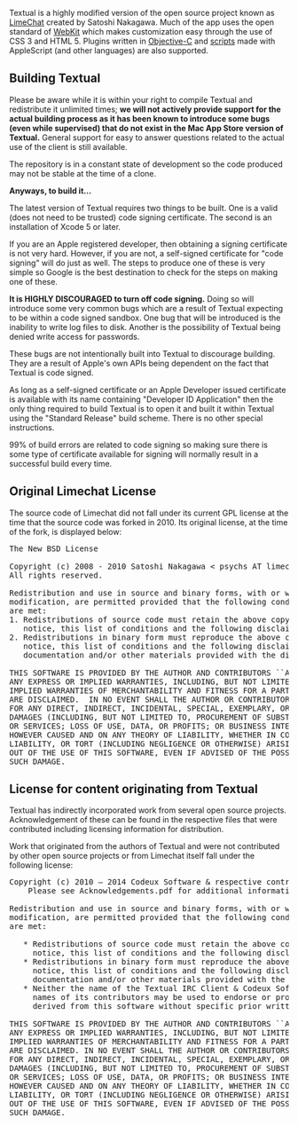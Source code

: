 Textual is a highly modified version of the open source project known as [LimeChat](https://github.com/psychs/limechat) created by Satoshi Nakagawa. Much of the app uses the open standard of [WebKit](http://webkit.org/) which makes customization easy through the use of CSS 3 and HTML 5. Plugins written in [Objective-C](http://www.codeux.com/textual/wiki/Writing-Plugins.wiki) and [scripts](http://www.codeux.com/textual/wiki/Writing-Scripts.wiki) made with AppleScript (and other languages) are also supported.

## Building Textual

Please be aware while it is within your right to compile Textual and redistribute it unlimited times; **we will not actively provide support for the actual building process as it has been known to introduce  some bugs (even while supervised) that do not exist in the Mac App Store version of Textual.** General support for easy to answer questions related to the actual use of the client is still available. 

The repository is in a constant state of development so the code produced may not be stable at the time of a clone.

**Anyways, to build it…**

The latest version of Textual requires two things to be built. One is a valid (does not need to be trusted) code signing certificate. The second is an installation of Xcode 5 or later. 

If you are an Apple registered developer, then obtaining a signing certificate is not very hard. However, if you are not, a self-signed certificate for "code signing" will do just as well. The steps to produce one of these is very simple so Google is the best destination to check for the steps on making one of these.

**It is HIGHLY DISCOURAGED to turn off code signing.** Doing so will introduce some very common bugs which are a result of Textual expecting to be within a code signed sandbox. One bug that will be  introduced is the inability to write log files to disk. Another is the possibility of Textual being denied write access for passwords. 

These bugs are not intentionally built into Textual to discourage building. They are a result of Apple's own APIs being dependent on the fact that Textual is code signed. 

As long as a self-signed certificate or an Apple Developer issued certificate is available with its name containing "Developer ID Application" then the only thing required to build Textual is to open it and built it within Textual using the "Standard Release" build scheme. There is no other special instructions. 

99% of build errors are related to code signing so making sure there is some type of certificate available for signing will normally result in a successful build every time.

## Original Limechat License

The source code of Limechat did not fall under its current GPL license at the time that the source code was forked in 2010. Its original license, at the time of the fork, is displayed below:

<pre>
The New BSD License

Copyright (c) 2008 - 2010 Satoshi Nakagawa < psychs AT limechat DOT net >
All rights reserved. 

Redistribution and use in source and binary forms, with or without
modification, are permitted provided that the following conditions
are met:
1. Redistributions of source code must retain the above copyright
   notice, this list of conditions and the following disclaimer.
2. Redistributions in binary form must reproduce the above copyright
   notice, this list of conditions and the following disclaimer in the
   documentation and/or other materials provided with the distribution.

THIS SOFTWARE IS PROVIDED BY THE AUTHOR AND CONTRIBUTORS ``AS IS'' AND
ANY EXPRESS OR IMPLIED WARRANTIES, INCLUDING, BUT NOT LIMITED TO, THE
IMPLIED WARRANTIES OF MERCHANTABILITY AND FITNESS FOR A PARTICULAR PURPOSE
ARE DISCLAIMED.  IN NO EVENT SHALL THE AUTHOR OR CONTRIBUTORS BE LIABLE
FOR ANY DIRECT, INDIRECT, INCIDENTAL, SPECIAL, EXEMPLARY, OR CONSEQUENTIAL
DAMAGES (INCLUDING, BUT NOT LIMITED TO, PROCUREMENT OF SUBSTITUTE GOODS
OR SERVICES; LOSS OF USE, DATA, OR PROFITS; OR BUSINESS INTERRUPTION)
HOWEVER CAUSED AND ON ANY THEORY OF LIABILITY, WHETHER IN CONTRACT, STRICT
LIABILITY, OR TORT (INCLUDING NEGLIGENCE OR OTHERWISE) ARISING IN ANY WAY
OUT OF THE USE OF THIS SOFTWARE, EVEN IF ADVISED OF THE POSSIBILITY OF
SUCH DAMAGE.
</pre>

## License for content originating from Textual

Textual has indirectly incorporated work from several open source projects. Acknowledgement of these can be found in the respective files that were contributed including licensing information for distribution.

Work that originated from the authors of Textual and were not contributed by other open source projects or from Limechat itself fall under the following license:

<pre>
Copyright (c) 2010 — 2014 Codeux Software & respective contributors.
    Please see Acknowledgements.pdf for additional information.

Redistribution and use in source and binary forms, with or without
modification, are permitted provided that the following conditions
are met:

   * Redistributions of source code must retain the above copyright
     notice, this list of conditions and the following disclaimer.
   * Redistributions in binary form must reproduce the above copyright
     notice, this list of conditions and the following disclaimer in the
     documentation and/or other materials provided with the distribution.
   * Neither the name of the Textual IRC Client & Codeux Software nor the
     names of its contributors may be used to endorse or promote products
     derived from this software without specific prior written permission.

THIS SOFTWARE IS PROVIDED BY THE AUTHOR AND CONTRIBUTORS ``AS IS'' AND
ANY EXPRESS OR IMPLIED WARRANTIES, INCLUDING, BUT NOT LIMITED TO, THE
IMPLIED WARRANTIES OF MERCHANTABILITY AND FITNESS FOR A PARTICULAR PURPOSE
ARE DISCLAIMED. IN NO EVENT SHALL THE AUTHOR OR CONTRIBUTORS BE LIABLE
FOR ANY DIRECT, INDIRECT, INCIDENTAL, SPECIAL, EXEMPLARY, OR CONSEQUENTIAL
DAMAGES (INCLUDING, BUT NOT LIMITED TO, PROCUREMENT OF SUBSTITUTE GOODS
OR SERVICES; LOSS OF USE, DATA, OR PROFITS; OR BUSINESS INTERRUPTION)
HOWEVER CAUSED AND ON ANY THEORY OF LIABILITY, WHETHER IN CONTRACT, STRICT
LIABILITY, OR TORT (INCLUDING NEGLIGENCE OR OTHERWISE) ARISING IN ANY WAY
OUT OF THE USE OF THIS SOFTWARE, EVEN IF ADVISED OF THE POSSIBILITY OF
SUCH DAMAGE.
</pre>